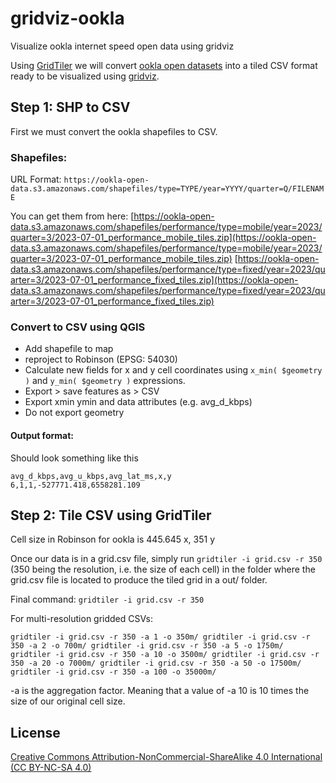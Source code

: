 # gridviz-ookla

Visualize ookla internet speed open data using gridviz

Using [GridTiler](https://github.com/eurostat/gridtiler) we will convert [ookla open datasets](https://github.com/teamookla/ookla-open-data) into a tiled CSV format ready to be visualized using [gridviz](https://github.com/eurostat/gridviz).


## Step 1: SHP to CSV
First we must convert the ookla shapefiles to CSV.

### Shapefiles:

URL Format: `https://ookla-open-data.s3.amazonaws.com/shapefiles/type=TYPE/year=YYYY/quarter=Q/FILENAME`

You can get them from here:
[https://ookla-open-data.s3.amazonaws.com/shapefiles/performance/type=mobile/year=2023/quarter=3/2023-07-01_performance_mobile_tiles.zip](https://ookla-open-data.s3.amazonaws.com/shapefiles/performance/type=mobile/year=2023/quarter=3/2023-07-01_performance_mobile_tiles.zip)
[https://ookla-open-data.s3.amazonaws.com/shapefiles/performance/type=fixed/year=2023/quarter=3/2023-07-01_performance_fixed_tiles.zip](https://ookla-open-data.s3.amazonaws.com/shapefiles/performance/type=fixed/year=2023/quarter=3/2023-07-01_performance_fixed_tiles.zip)

### Convert to CSV using QGIS

- Add shapefile to map
- reproject to Robinson (EPSG: 54030)
- Calculate new fields for x and y cell coordinates using `x_min( $geometry )` and `y_min( $geometry )` expressions.
- Export > save features as > CSV
- Export xmin ymin and data attributes (e.g. avg_d_kbps)
- Do not export geometry

#### Output format:

Should look something like this

```
avg_d_kbps,avg_u_kbps,avg_lat_ms,x,y
6,1,1,-527771.418,6558281.109
```

## Step 2: Tile CSV using GridTiler
Cell size in Robinson for ookla is 445.645 x, 351 y

Once our data is in a grid.csv file, simply run `gridtiler -i grid.csv -r 350` (350 being the resolution, i.e. the size of each cell) in the folder where the grid.csv file is located to produce the tiled grid in a out/ folder.

Final command: `gridtiler -i grid.csv -r 350`

For multi-resolution gridded CSVs:

`
gridtiler -i grid.csv -r 350 -a 1 -o 350m/
gridtiler -i grid.csv -r 350 -a 2 -o 700m/
gridtiler -i grid.csv -r 350 -a 5 -o 1750m/
gridtiler -i grid.csv -r 350 -a 10 -o 3500m/
gridtiler -i grid.csv -r 350 -a 20 -o 7000m/
gridtiler -i grid.csv -r 350 -a 50 -o 17500m/
gridtiler -i grid.csv -r 350 -a 100 -o 35000m/
`

-a is the aggregation factor. Meaning that a value of -a 10 is 10 times the size of our original cell size.

## License

[Creative Commons Attribution-NonCommercial-ShareAlike 4.0 International (CC BY-NC-SA 4.0)](https://creativecommons.org/licenses/by-nc-sa/4.0/)